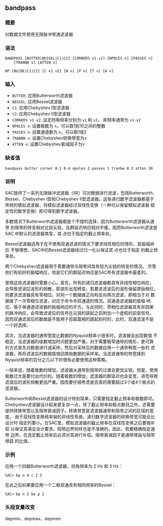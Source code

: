 ## bandpass

### 概要

对数据文件使用无限脉冲带通滤波器

### 语法

``` {.bash}
BANDPASS [BUTTER|BESSEL|C1|C2] [CORNERS v1 v2] [NPOLES n] [PASSES n]
    [TRANBW v] [ATTEN v]
```
``` {.bash}
BP [BU|BE|C1|C2] [C v1 v2] [N n] [P n] [T v] [A v]
```

### 输入

- `BUTTER`: 应用Butterworth滤波器
- `BESSEL`: 应用Bessel滤波器
- `C1`: 应用Chebyshev I型滤波器
- `C2`: 应用Chebyshev II型滤波器
- `CORNERS v1 v2`: 设定拐角频率分别为 `v1` 和 `v2`， 即频率通带为 `v1-v2`
- `NPOLES n`: 设置极数为 `n`，可以取1到10之间的整数
- `PASSES n`: 设置通道数为 `n`，可以取1或2
- `TRANBW v`: 设置Chebyshev转换带宽为v
- `ATTEN v`: 设置Chebyshev衰减因子为v

### 缺省值

``` {.bash}
bandpass butter corner 0.1 0.4 npoles 2 passes 1 tranbw 0.3 atten 30
```

### 说明

SAC提供了一系列无限脉冲滤波器（IIR）可对数据进行滤波，包括Butterworth、
Bessel、Chebyshev I型和Chebyshev II型滤波器。这些递归数字滤波器都基于
传统的模拟滤波器，将模拟滤波器经过双线性变换（一种可以保留模拟滤波器
稳定性的数学变换）即可得到数字滤波器。

多数情况下Butterworth滤波器都是个不错的选择，因为Butterworth滤波器从通带
到阻带的转变相对比较尖锐，且群延迟响应相对平缓，因而Butterworth滤波是SAC
中默认的滤波器类型，其 点位于指定的截止频率处。

Bessel滤波器适用于在不使用双通滤波的情况下要求线性相位的情形，其振幅响应
不够理想，SAC中的Bessel滤波器经过归一化以保证其 点也位于指定
的截止频率处。

两个Chebyshev滤波器用于需要通带与阻带间具有较为尖锐的转变的情况。
尽管他们有较好的振幅响应，但是它们的群延迟响应是SAC所有滤波器中最差的。

使用这些滤波器时需要小心。首先，所有的递归滤波器都具有非线性相位响应，
会导致滤波后波形的频散，即波形出现畸变。若要求滤波后的波形保留原始相位，
则要求滤波器具有零相位。对同一个数据做正向和反向两次滤波，即相当于对
数据做了一次零相位滤波，对应于命令中双通道的情况。双通道滤波器的振幅
响应，等于单通道滤波器的振幅响应的平方。与此同时，零相位滤波器具有非因果
的脉冲响应，会导致滤波后的信号在尖锐的跳起之前附加一个虚假的前驱信号。
因而双通滤波后的数据是不能用于拾取震相的跳起到时的，此时，双通滤波不是
一个好选择。

其次，当滤波器的通带宽度比数据的Nyquist频率小很多时，滤波器会出现数值
不稳定，当滤波器的级数增加时问题更加严重。对于需要极窄通带的情形，更可靠
的方式是先对数据进行减采样，然后对采样后的数据应用一个通带稍宽一些的
滤波器，再将滤波后的数据插值回原始数据的采样率。当滤波通带的带宽降到
Nyquist频率的百分之几以下时很有必要使用这种策略。

一般来说，随着极数的增加，滤波器从通带到阻带的过渡会更加尖锐。但是，使用
极数过大是要付出代价的。随着极数的增加，滤波器的群延迟也会变宽，进而导致
滤波后的波形频散更加严重。因而要仔细考虑是否真的需要超过3个或4个极点的
滤波器。

Butterworth和Bessel滤波器的设计特别简单，只需要指定截止频率和极数即可。
Chebyshev滤波器设计起来更复杂一点，除了截止频率和极点数目之外，还需要
提供转换带宽以及阻带衰减因子。转换带宽是滤波器通带和阻带之间的区域的宽度。
由于双线性变换频率轴的非线性弯曲，递归数字滤波器的转换带宽可能会比设计时
指定的要小。在SAC里，模拟滤波器的截止频率在双线性变换之后要做补偿
以保证其满足设计要求。阻带边界同样也是不准确的。因此，若要精确指定通带
边界，在选定截止频率后必须对其进行补偿。阻带衰减因子是通带增益与阻带增益
的比值。

### 示例

应用一个四极Butterworth滤波器，拐角频率为 2 Hz 和 5 Hz：

``` {.bash}
SAC> bp n 4 c 2 5
```

在此之后如果要应用一个二极双通具有相同频率的Bessel：

``` {.bash}
SAC> bp n 2 be p 2
```

### 头段变量改变

depmin、depmax、depmen
